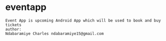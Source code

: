 # eventapp
	Event App is upcoming Android App which will be used to book and buy tickets
	author: 
	Ndabaramiye Charles ndabaramiye15@gmail.com
	